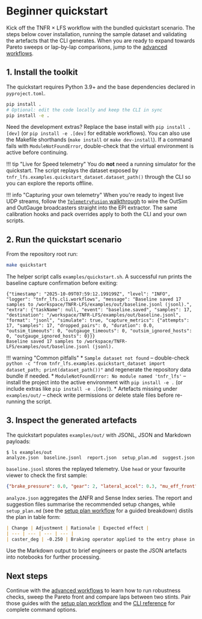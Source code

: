 # Beginner quickstart

Kick off the TNFR × LFS workflow with the bundled quickstart scenario. The
steps below cover installation, running the sample dataset and validating the
artefacts that the CLI generates. When you are ready to expand towards Pareto
sweeps or lap-by-lap comparisons, jump to the
[advanced workflows](advanced_workflows.md).

## 1. Install the toolkit

The quickstart requires Python 3.9+ and the base dependencies declared in
`pyproject.toml`.

```bash
pip install .
# Optional: edit the code locally and keep the CLI in sync
pip install -e .
```

Need the development extras? Replace the base install with
`pip install .[dev]` (or `pip install -e .[dev]` for editable workflows). You
can also use the Makefile shorthands (`make install` or `make dev-install`).
If a command fails with `ModuleNotFoundError`, double-check that the virtual
environment is active before continuing.

!!! tip "Live for Speed telemetry"
    You do **not** need a running simulator for the quickstart. The script
    replays the dataset exposed by
    `tnfr_lfs.examples.quickstart_dataset.dataset_path()` through the CLI so you
    can explore the reports offline.

!!! info "Capturing your own telemetry"
    When you're ready to ingest live UDP streams, follow the
    [`TelemetryFusion` walkthrough](api_reference.md#tnfr_lfsingestionlivetelemetryfusion)
    to wire the OutSim and OutGauge broadcasters straight into the EPI
    extractor. The same calibration hooks and pack overrides apply to both the
    CLI and your own scripts.

## 2. Run the quickstart scenario

From the repository root run:

```bash
make quickstart
```

The helper script calls `examples/quickstart.sh`. A successful run prints the
baseline capture confirmation before exiting:

```text
{"timestamp": "2025-10-09T07:59:12.199199Z", "level": "INFO", "logger": "tnfr_lfs.cli.workflows", "message": "Baseline saved 17 samples to /workspace/TNFR-LFS/examples/out/baseline.jsonl (jsonl).", "extra": {"taskName": null, "event": "baseline.saved", "samples": 17, "destination": "/workspace/TNFR-LFS/examples/out/baseline.jsonl", "format": "jsonl", "simulate": true, "capture_metrics": {"attempts": 17, "samples": 17, "dropped_pairs": 0, "duration": 0.0, "outsim_timeouts": 0, "outgauge_timeouts": 0, "outsim_ignored_hosts": 0, "outgauge_ignored_hosts": 0}}}
Baseline saved 17 samples to /workspace/TNFR-LFS/examples/out/baseline.jsonl (jsonl).
```

!!! warning "Common pitfalls"
    * `Sample dataset not found` – double-check
      `python -c "from tnfr_lfs.examples.quickstart_dataset import dataset_path; print(dataset_path())"`
      and regenerate the repository data bundle if needed.
    * `ModuleNotFoundError: No module named 'tnfr_lfs'` – install the project
      into the active environment with `pip install -e .` (or include extras
      like `pip install -e .[dev]`).
    * Artefacts missing under `examples/out/` – check write permissions or
      delete stale files before re-running the script.

## 3. Inspect the generated artefacts

The quickstart populates `examples/out/` with JSONL, JSON and Markdown payloads:

```text
$ ls examples/out
analyze.json  baseline.jsonl  report.json  setup_plan.md  suggest.json
```

`baseline.jsonl` stores the replayed telemetry. Use `head` or your favourite
viewer to check the first sample:

```json
{"brake_pressure": 0.0, "gear": 2, "lateral_accel": 0.3, "mu_eff_front": 0.07281199941750399, "nfr": 500.0, "si": 0.88, "speed": 18.24, "steer": 0.06, "throttle": 0.95, "timestamp": 0.0, "vertical_load": 5000.0, "yaw_rate": 0.21}
```

`analyze.json` aggregates the ΔNFR and Sense Index series. The report and
suggestion files summarise the recommended setup changes, while
`setup_plan.md` (see the [setup plan workflow](setup_plan.md) for a guided breakdown) distils the plan in table form:

```markdown
| Change | Adjustment | Rationale | Expected effect |
| --- | --- | --- | --- |
| caster_deg | -0.250 | Braking operator applied to the entry phase in microsector 0... | -0.2° caster |
```

Use the Markdown output to brief engineers or paste the JSON artefacts into
notebooks for further processing.

## Next steps

Continue with the [advanced workflows](advanced_workflows.md) to learn how to
run robustness checks, sweep the Pareto front and compare laps between two
stints. Pair those guides with the [setup plan workflow](setup_plan.md) and the
[CLI reference](cli.md) for complete command options.

